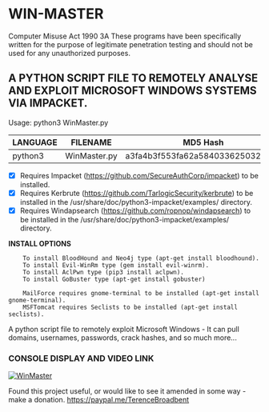 # WIN-MASTER
Computer Misuse Act 1990 3A
These programs have been specifically written for the purpose of legitimate penetration testing and should not be used for any unauthorized purposes.
## A PYTHON SCRIPT FILE TO REMOTELY ANALYSE AND EXPLOIT MICROSOFT WINDOWS SYSTEMS VIA IMPACKET.

Usage: python3 WinMaster.py

| LANGUAGE  | FILENAME         | MD5 Hash                         | Version |
|------     |------            | -------                          | ----    |
| python3   | WinMaster.py     | a3fa4b3f553fa62a5840336250321d47 | Sneaky  |

- [x] Requires Impacket (https://github.com/SecureAuthCorp/impacket) to be installed.
- [x] Requires Kerbrute (https://github.com/TarlogicSecurity/kerbrute) to be installed in the /usr/share/doc/python3-impacket/examples/ directory.
- [x] Requires Windapsearch (https://github.com/ropnop/windapsearch) to be installed in the /usr/share/doc/python3-impacket/examples/ directory.

**INSTALL OPTIONS**

     	To install BloodHound and Neo4j type (apt-get install bloodhound).
     	To install Evil-WinRm type (gem install evil-winrm).
     	To install AclPwn type (pip3 install aclpwn).
     	To install GoBuster type (apt-get install gobuster)

     	MailForce requires gnome-terminal to be installed (apt-get install gnome-terminal).
     	MSFTomcat requires Seclists to be installed (apt-get install seclists).
              
A python script file to remotely exploit Microsoft Windows - It can pull domains, usernames, passwords, crack hashes, and so much more...

### CONSOLE DISPLAY AND VIDEO LINK
[![WinMaster](https://github.com/BroadbentT/WIN-MASTER/blob/master/picture1.png)](https://youtu.be/6kbGW_IIq2A "WinMaster")

Found this project useful, or would like to see it amended in some way - make a donation.
https://paypal.me/TerenceBroadbent
